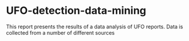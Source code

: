 # UFO-detection-data-mining
This report presents the results of a data analysis of UFO reports. Data is collected from a number of different sources
